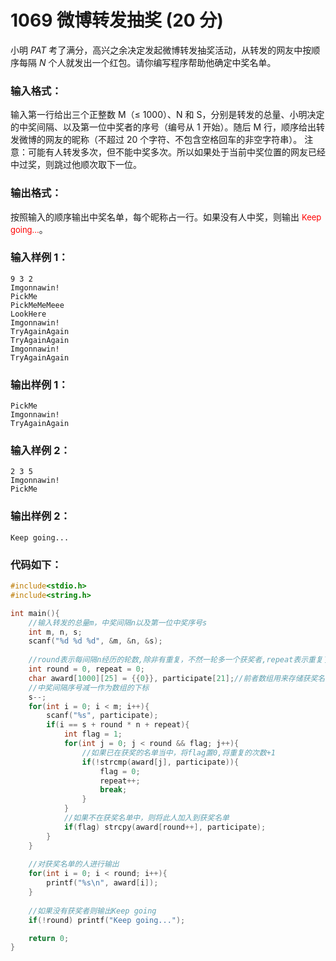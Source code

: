 # 1069 微博转发抽奖 (20 分)
小明 $PAT$ 考了满分，高兴之余决定发起微博转发抽奖活动，从转发的网友中按顺序每隔 $N$ 个人就发出一个红包。请你编写程序帮助他确定中奖名单。
### 输入格式：
输入第一行给出三个正整数 M（≤ 1000）、N 和 S，分别是转发的总量、小明决定的中奖间隔、以及第一位中奖者的序号（编号从 1 开始）。随后 M 行，顺序给出转发微博的网友的昵称（不超过 20 个字符、不包含空格回车的非空字符串）。
注意：可能有人转发多次，但不能中奖多次。所以如果处于当前中奖位置的网友已经中过奖，则跳过他顺次取下一位。
### 输出格式：
按照输入的顺序输出中奖名单，每个昵称占一行。如果没有人中奖，则输出 <font color="red" size="2px">Keep going...</font>。
### 输入样例 1：
```
9 3 2
Imgonnawin!
PickMe
PickMeMeMeee
LookHere
Imgonnawin!
TryAgainAgain
TryAgainAgain
Imgonnawin!
TryAgainAgain
```
### 输出样例 1：
```
PickMe
Imgonnawin!
TryAgainAgain
```
### 输入样例 2：
```
2 3 5
Imgonnawin!
PickMe
```
### 输出样例 2：
```
Keep going...
```
### 代码如下：
```c
#include<stdio.h>
#include<string.h>

int main(){
    //输入转发的总量m，中奖间隔n以及第一位中奖序号s
    int m, n, s;
    scanf("%d %d %d", &m, &n, &s);
    
    //round表示每间隔n经历的轮数,除非有重复，不然一轮多一个获奖者,repeat表示重复了的次数
    int round = 0, repeat = 0;
    char award[1000][25] = {{0}}, participate[21];//前者数组用来存储获奖名单，后者数组表示参加活动的人 
    //中奖间隔序号减一作为数组的下标 
    s--;
    for(int i = 0; i < m; i++){
        scanf("%s", participate);
        if(i == s + round * n + repeat){
            int flag = 1;
            for(int j = 0; j < round && flag; j++){
                //如果已在获奖的名单当中，将flag置0,将重复的次数+1 
                if(!strcmp(award[j], participate)){
                    flag = 0;
                    repeat++;
                    break; 
                }
            }
            //如果不在获奖名单中，则将此人加入到获奖名单 
            if(flag) strcpy(award[round++], participate);
        }
    }
    
    //对获奖名单的人进行输出 
    for(int i = 0; i < round; i++){
        printf("%s\n", award[i]);
    }
    
    //如果没有获奖者则输出Keep going 
    if(!round) printf("Keep going...");

    return 0;
} 
```